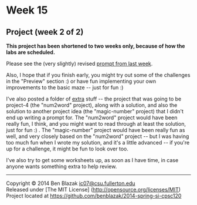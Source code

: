 # Week 15

## Project (week 2 of 2)

**This project has been shortened to two weeks only, because of how the labs are scheduled.**

Please see the (very slightly) revised [prompt from last week](../week-14).

Also, I hope that if you finish early, you might try out some of the challenges
in the "Preview" section :) or have fun implementing your own improvements to
the basic maze -- just for fun :)

I've also posted a folder of [extra](../extra) stuff -- the project that was
going to be project-4 (the "num2word" project), along with a solution, and also
the solution to another project idea (the "magic-number" project) that I didn't
end up writing a prompt for.  The "num2word" project would have been really
fun, I think, and you might want to read through at least the solution, just
for fun :) .  The "magic-number" project would have been really fun as well,
and very closely based on the "num2word" project -- but I was having too much
fun when I wrote my solution, and it's a little advanced -- if you're up for a
challenge, it might be fun to look over too.

I've also try to get some worksheets up, as soon as I have time, in case anyone
wants something extra to help review.



-------------------------------------------------------------------------------

Copyright &copy; 2014 Ben Blazak <ic07@csu.fullerton.edu>  
Released under [The MIT License] (http://opensource.org/licenses/MIT)  
Project located at <https://github.com/benblazak/2014-spring-si-cpsc120>

